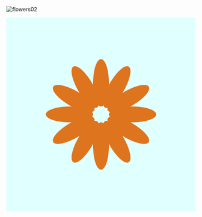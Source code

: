![flowers02](https://github.com/user-attachments/assets/190d2b04-9531-4a80-849f-3f6f2cb7a4e6)

![Flowers with colours changing every few seconds](./flowers02.gif)
